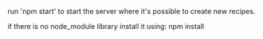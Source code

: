 run 'npm start' to start the server where it's possible to create new recipes.

if there is no node_module library install it using: npm install 